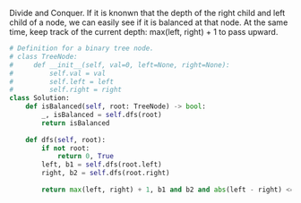 Divide and Conquer. If it is knonwn that the depth of the right child and left child of a node, we can easily see if it is balanced at that node. At the same  time, keep track of the current depth: max(left, right) + 1 to pass upward.
```Python
# Definition for a binary tree node.
# class TreeNode:
#     def __init__(self, val=0, left=None, right=None):
#         self.val = val
#         self.left = left
#         self.right = right
class Solution:
    def isBalanced(self, root: TreeNode) -> bool:
        _, isBalanced = self.dfs(root)
        return isBalanced
    
    def dfs(self, root):
        if not root:
            return 0, True
        left, b1 = self.dfs(root.left)
        right, b2 = self.dfs(root.right)
        
        return max(left, right) + 1, b1 and b2 and abs(left - right) <= 1
    

```
